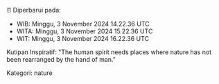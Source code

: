 ⏰ Diperbarui pada:
- WIB: Minggu, 3 November 2024 14.22.36 UTC
- WITA: Minggu, 3 November 2024 15.22.36 UTC
- WIT: Minggu, 3 November 2024 16.22.36 UTC

Kutipan Inspiratif:
"The human spirit needs places where nature has not been rearranged by the hand of man."


Kategori: nature

